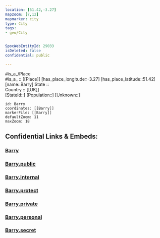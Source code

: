 ```yaml
---
location: [51.42,-3.27] 
mapzoom: [7,12] 
mapmarker: city 
type: City
tags:
- geo/City


SpocWebEntityId: 29033
isDeleted: false
confidential: public

---
```

#is_a_/Place  
#is_a_ :: [[Place]] 
[has_place_longitude::-3.27] 
[has_place_latitude::51.42] 
[name::Barry] 
State ::  
Country :: [[UK]]  
[StateId::] 
[Population::] 
[Unknown::] 


```leaflet
id: Barry
coordinates: [[Barry]] 
markerFile: [[Barry]] 
defaultZoom: 11 
maxZoom: 18
```


## Confidential Links & Embeds: 

### [Barry](/_Standards/Earth/Continent/Europe/Europe~North/UK/Wales/counties~Wales/Vale_of_Glamorgan/cities~Vale_of_Glamorgan/Barry.md) 

### [Barry.public](/_public/Earth/Continent/Europe/Europe~North/UK/Wales/counties~Wales/Vale_of_Glamorgan/cities~Vale_of_Glamorgan/Barry.public.md) 

### [Barry.internal](/_internal/Earth/Continent/Europe/Europe~North/UK/Wales/counties~Wales/Vale_of_Glamorgan/cities~Vale_of_Glamorgan/Barry.internal.md) 

### [Barry.protect](/_protect/Earth/Continent/Europe/Europe~North/UK/Wales/counties~Wales/Vale_of_Glamorgan/cities~Vale_of_Glamorgan/Barry.protect.md) 

### [Barry.private](/_private/Earth/Continent/Europe/Europe~North/UK/Wales/counties~Wales/Vale_of_Glamorgan/cities~Vale_of_Glamorgan/Barry.private.md) 

### [Barry.personal](/_personal/Earth/Continent/Europe/Europe~North/UK/Wales/counties~Wales/Vale_of_Glamorgan/cities~Vale_of_Glamorgan/Barry.personal.md) 

### [Barry.secret](/_secret/Earth/Continent/Europe/Europe~North/UK/Wales/counties~Wales/Vale_of_Glamorgan/cities~Vale_of_Glamorgan/Barry.secret.md)

